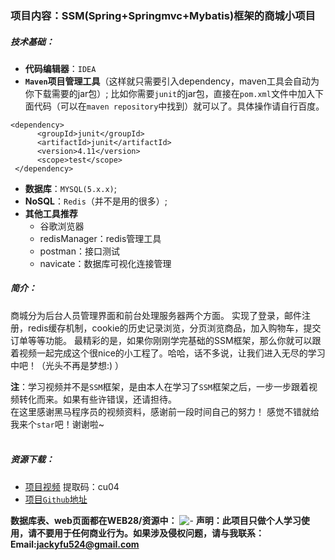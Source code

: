 ### 项目内容：SSM(Spring+Springmvc+Mybatis)框架的商城小项目
##### 技术基础：
- **代码编辑器**：`IDEA`
- **`Maven`项目管理工具**（这样就只需要引入dependency，maven工具会自动为你下载需要的jar包）;
比如你需要`junit`的jar包，直接在`pom.xml`文件中加入下面代码（可以在`maven repository`中找到）就可以了。具体操作请自行百度。
```
<dependency>
      <groupId>junit</groupId>
      <artifactId>junit</artifactId>
      <version>4.11</version>
      <scope>test</scope>
 </dependency>
```
- **数据库**：`MYSQL(5.x.x)`;  
- **NoSQL**：`Redis`（并不是用的很多）;
- **其他工具推荐**
	- 谷歌浏览器
	- redisManager：redis管理工具
	- postman：接口测试
	- navicate：数据库可视化连接管理

##### 简介：
商城分为后台人员管理界面和前台处理服务器两个方面。
实现了登录，邮件注册，redis缓存机制，cookie的历史记录浏览，分页浏览商品，加入购物车，提交订单等等功能。
最精彩的是，如果你刚刚学完基础的SSM框架，那么你就可以跟着视频一起完成这个很nice的小工程了。哈哈，话不多说，让我们进入无尽的学习中吧！（光头不再是梦想:) ）
  
**注**：学习视频并不是`SSM`框架，是由本人在学习了`SSM`框架之后，一步一步跟着视频转化而来。如果有些许错误，还请担待。<br>
在这里感谢黑马程序员的视频资料，感谢前一段时间自己的努力！
感觉不错就给我来个`star`吧！谢谢啦~<br>
<br>



##### 资源下载：
- [项目视频](https://pan.baidu.com/s/1dz6u2OAGRtSSzcp2woHVXA )  提取码：cu04 <br>
- [项目`Github`地址](https://github.com/JackyFuu/SSM-Maven-Heima)

**数据库表、web页面都在WEB28/资源中：**
![-](https://img-blog.csdnimg.cn/20190412230858894.png?x-oss-process=image/watermark,type_ZmFuZ3poZW5naGVpdGk,shadow_10,text_aHR0cHM6Ly9ibG9nLmNzZG4ubmV0L3FxXzM4ODUxOTM3,size_16,color_FFFFFF,t_70)
 **声明：此项目只做个人学习使用，请不要用于任何商业行为。如果涉及侵权问题，请与我联系：Email:<jackyfu524@gmail.com>**
